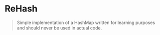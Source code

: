 # ReHash

> Simple implementation of a HashMap written for learning purposes and should
never be used in actual code.
